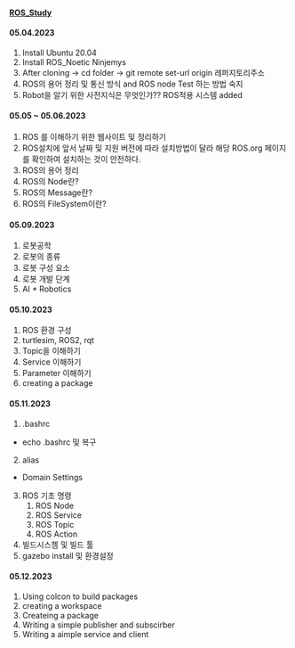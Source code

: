 #### [ROS_Study](https://neosla.tistory.com/m/39)

#### 05.04.2023
1. Install Ubuntu 20.04
2. Install ROS_Noetic Ninjemys
3. After cloning -> cd folder -> git remote set-url origin 레퍼지토리주소
4. ROS의 용어 정리 및 통신 방식 and ROS node Test 하는 방법 숙지
5. Robot을 알기 위한 사전지식은 무엇인가?? ROS적용 시스템 added

#### 05.05 ~ 05.06.2023
1. ROS 를 이해하기 위한 웹사이트 및 정리하기
2. ROS설치에 앞서 날짜 및 지원 버전에 따라 설치방법이 달라
   해당 ROS.org 페이지를 확인하여 설치하는 것이 안전하다.
3. ROS의 용어 정리
4. ROS의 Node란?
5. ROS의 Message란?
6. ROS의 FileSystem이란?

#### 05.09.2023
1. 로봇공학
2. 로봇의 종류
3. 로봇 구성 요소
4. 로봇 개발 단계
5. AI * Robotics

#### 05.10.2023
1. ROS 환경 구성
2. turtlesim, ROS2, rqt
3. Topic을 이해하기
4. Service 이해하기
5. Parameter 이해하기
6. creating a package

#### 05.11.2023
1. .bashrc
- echo .bashrc 및 복구

2. alias
- Domain Settings

3. ROS 기초 명령
   1. ROS Node
   2. ROS Service
   3. ROS Topic
   4. ROS Action
4. 빌드시스쳄 및 빌드 툴
5. gazebo install 및 환경설정

#### 05.12.2023
1. Using colcon to build packages
2. creating a workspace
3. Createing a package
4. Writing a simple publisher and subscirber
5. Writing a aimple service and client

